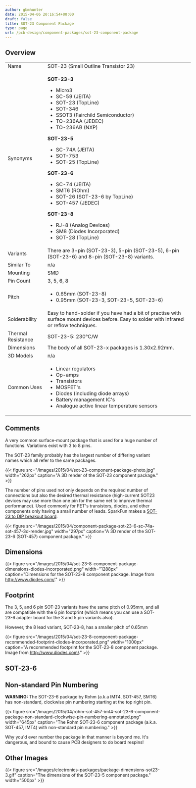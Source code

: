 ```yaml
---
author: gbmhunter
date: 2015-04-06 20:16:54+00:00
draft: false
title: SOT-23 Component Package
type: page
url: /pcb-design/component-packages/sot-23-component-package
---
```


## Overview

<table style="width: 600px;" ><tbody ><tr >
<td >Name
</td>
<td >SOT-23 (Small Outline Transistor 23)
</td></tr><tr >
<td >Synonyms
</td>
<td >

<p><strong>SOT-23-3</strong></p>

<ul>
<li>Micro3</li>

<li>SC-59 (JEITA)</li>

<li>SOT-23 (TopLine)</li>

<li>SOT-346</li>

<li>SSOT3 (Fairchild Semiconductor)</li>

<li>TO-236AA (JEDEC)</li>

<li>TO-236AB (NXP)</li>
</ul>

<p><strong>SOT-23-5</strong></p>

<ul>
<li>SC-74A (JEITA)</li>

<li>SOT-753</li>

<li>SOT-25 (TopLine)</li>
</ul>

<p><strong>SOT-23-6</strong></p>

<ul>
<li>SC-74 (JEITA)</li>

<li>SMT6 (ROhm)</li>

<li>SOT-26 (SOT-23-6 by TopLine)</li>

<li>SOT-457 (JEDEC)</li>
</ul>

<p><strong>SOT-23-8</strong></p>

<ul>
<li>RJ-8 (Analog Devices)</li>

<li>SM8 (Diodes Incorporated)</li>

<li>SOT-28 (TopLine)</li>
</ul>
</td></tr><tr >
<td >Variants
</td>
<td >There are 3-pin (SOT-23-3), 5-pin (SOT-23-5), 6-pin (SOT-23-6) and 8-pin (SOT-23-8) variants.
</td></tr><tr >
<td >Similar To
</td>
<td >n/a
</td></tr><tr >
<td >Mounting
</td>
<td >SMD
</td></tr><tr >
<td >Pin Count
</td>
<td >3, 5, 6, 8
</td></tr><tr >
<td >Pitch
</td>
<td >
<ul>
<li>0.65mm (SOT-23-8)</li>

<li>0.95mm (SOT-23-3, SOT-23-5, SOT-23-6)</li>
</ul>
</td></tr><tr >
<td >Solderability
</td>
<td >Easy to hand-solder if you have had a bit of practise with surface mount devices before. Easy to solder with infrared or reflow techniques.
</td></tr><tr >
<td >Thermal Resistance
</td>
<td >SOT-23-5: 230°C/W
</td></tr><tr >
<td >Dimensions
</td>
<td >The body of all SOT-23-x packages is 1.30x2.92mm.
</td></tr><tr >
<td >3D Models
</td>
<td >n/a
</td></tr><tr >
<td >Common Uses
</td>
<td >
<ul>
<li>Linear regulators</li>
<li>Op-amps</li>
<li>Transistors</li>
<li>MOSFET's</li>
<li>Diodes (including diode arrays)</li>
<li>Battery management IC's</li>
<li>Analogue active linear temperature sensors</li>
</ul>
</td></tr></tbody></table>

## Comments

A very common surface-mount package that is used for a huge number of functions. Variations exist with 3 to 8 pins.

The SOT-23 family probably has the largest number of differing variant names which all refer to the same packages.

{{< figure src="/images/2015/04/sot-23-component-package-photo.jpg" width="262px" caption="A 3D render of the SOT-23 component package."  >}}

The number of pins used not only depends on the required number of connections but also the desired thermal resistance (high-current SOT23 devices may use more than one pin for the same net to improve thermal performance). Used commonly for FET's transistors, diodes, and other components only having a small number of leads. SparkFun makes a [SOT-23 to DIP breakout board](http://www.sparkfun.com/products/717).

{{< figure src="/images/2015/04/component-package-sot-23-6-sc-74a-sot-457-3d-render.jpg" width="297px" caption="A 3D render of the SOT-23-6 (SOT-457) component package."  >}}

## Dimensions

{{< figure src="/images/2015/04/sot-23-8-component-package-dimensions-diodes-incorporated.png" width="1288px" caption="Dimensions for the SOT-23-8 component package. Image from http://www.diodes.com/."  >}}

## Footprint

The 3, 5, and 6 pin SOT-23 variants have the same pitch of 0.95mm, and all are compatible with the 6 pin footprint (which means you can use a SOT-23-6 adapter board for the 3 and 5 pin variants also).

However, the 8 lead variant, SOT-23-8, has a smaller pitch of 0.65mm

{{< figure src="/images/2015/04/sot-23-8-component-package-recommended-footprint-diodes-incorporated.png" width="1000px" caption="A recommended footprint for the SOT-23-8 component package. Image from http://www.diodes.com/."  >}}

## SOT-23-6

## Non-standard Pin Numbering

**WARNING:** The SOT-23-6 package by Rohm (a.k.a IMT4, SOT-457, SMT6) has non-standard, clockwise pin numbering starting at the top right pin.

{{< figure src="/images/2015/04/rohm-sot-457-imt4-sot-23-6-component-package-non-standard-clockwise-pin-numbering-annotated.png" width="645px" caption="The Rohm SOT-23-6 component package (a.k.a. SOT-457, IMT4) with non-standard pin numbering."  >}}

Why you'd ever number the package in that manner is beyond me. It's dangerous, and bound to cause PCB designers to do board respins!

## Other Images

{{< figure src="/images/electronics-packages/package-dimensions-sot23-3.gif" caption="The dimensions of the SOT-23-5 component package."  width="500px" >}}
